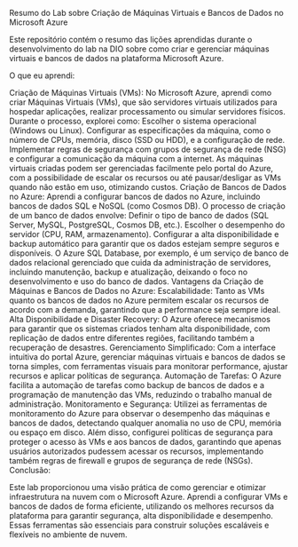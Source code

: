 Resumo do Lab sobre Criação de Máquinas Virtuais e Bancos de Dados no Microsoft Azure

Este repositório contém o resumo das lições aprendidas durante o desenvolvimento do lab na DIO sobre como criar e gerenciar máquinas virtuais e bancos de dados na plataforma Microsoft Azure.

O que eu aprendi:

Criação de Máquinas Virtuais (VMs):
No Microsoft Azure, aprendi como criar Máquinas Virtuais (VMs), que são servidores virtuais utilizados para hospedar aplicações, realizar processamento ou simular servidores físicos.
Durante o processo, explorei como:
Escolher o sistema operacional (Windows ou Linux).
Configurar as especificações da máquina, como o número de CPUs, memória, disco (SSD ou HDD), e a configuração de rede.
Implementar regras de segurança com grupos de segurança de rede (NSG) e configurar a comunicação da máquina com a internet.
As máquinas virtuais criadas podem ser gerenciadas facilmente pelo portal do Azure, com a possibilidade de escalar os recursos ou até pausar/desligar as VMs quando não estão em uso, otimizando custos.
Criação de Bancos de Dados no Azure:
Aprendi a configurar bancos de dados no Azure, incluindo bancos de dados SQL e NoSQL (como Cosmos DB).
O processo de criação de um banco de dados envolve:
Definir o tipo de banco de dados (SQL Server, MySQL, PostgreSQL, Cosmos DB, etc.).
Escolher o desempenho do servidor (CPU, RAM, armazenamento).
Configurar a alta disponibilidade e backup automático para garantir que os dados estejam sempre seguros e disponíveis.
O Azure SQL Database, por exemplo, é um serviço de banco de dados relacional gerenciado que cuida da administração de servidores, incluindo manutenção, backup e atualização, deixando o foco no desenvolvimento e uso do banco de dados.
Vantagens da Criação de Máquinas e Bancos de Dados no Azure:
Escalabilidade: Tanto as VMs quanto os bancos de dados no Azure permitem escalar os recursos de acordo com a demanda, garantindo que a performance seja sempre ideal.
Alta Disponibilidade e Disaster Recovery: O Azure oferece mecanismos para garantir que os sistemas criados tenham alta disponibilidade, com replicação de dados entre diferentes regiões, facilitando também a recuperação de desastres.
Gerenciamento Simplificado: Com a interface intuitiva do portal Azure, gerenciar máquinas virtuais e bancos de dados se torna simples, com ferramentas visuais para monitorar performance, ajustar recursos e aplicar políticas de segurança.
Automação de Tarefas: O Azure facilita a automação de tarefas como backup de bancos de dados e a programação de manutenção das VMs, reduzindo o trabalho manual de administração.
Monitoramento e Segurança:
Utilizei as ferramentas de monitoramento do Azure para observar o desempenho das máquinas e bancos de dados, detectando qualquer anomalia no uso de CPU, memória ou espaço em disco.
Além disso, configurei políticas de segurança para proteger o acesso às VMs e aos bancos de dados, garantindo que apenas usuários autorizados pudessem acessar os recursos, implementando também regras de firewall e grupos de segurança de rede (NSGs).
Conclusão:

Este lab proporcionou uma visão prática de como gerenciar e otimizar infraestrutura na nuvem com o Microsoft Azure. Aprendi a configurar VMs e bancos de dados de forma eficiente, utilizando os melhores recursos da plataforma para garantir segurança, alta disponibilidade e desempenho. Essas ferramentas são essenciais para construir soluções escaláveis e flexíveis no ambiente de nuvem.
